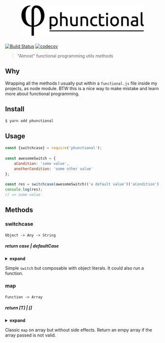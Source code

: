 
<h1 align="center">
    <img style="max-width: 400px;" src="https://github.com/LasaleFamine/phunctional/blob/master/phunctional.png?raw=true" alt="phunctional"/>
</h1>

[![Build Status](https://travis-ci.org/LasaleFamine/phunctional.svg?branch=master)](https://travis-ci.org/LasaleFamine/phunctional) [![codecov](https://codecov.io/gh/LasaleFamine/phunctional/badge.svg?branch=master)](https://codecov.io/gh/LasaleFamine/phunctional?branch=master)

> &#34;Almost&#34; functional programming utils methods

## Why

Wrapping all the methods I usually put within a `functional.js` file inside my projects, as node module. BTW this is a nice way to make mistake and learn more about functional programming.

## Install

```
$ yarn add phunctional
```

## Usage

```js
const {switchcase} = require('phunctional');

const awesomeSwitch = {
	aCondition: 'some value',
	anotherCondition: 'some other value'
};

const res = switchcase(awesomeSwitch)('a default value')('aCondition');
console.log(res);
// => some value

```


## Methods
### switchcase

`Object -> Any -> String`

##### return *case* | defaultCase

<details><summary><b>expand</b></summary><p>

- `Object`: object of `cases` to analyze
- `Any`: default case as anything you need
- `String`: `key` to check

</p></details>

Simple `switch` but composable with object literals. It could also run a function.


### map


`Function -> Array`

##### return [T] | []

<details><summary><b>expand</b></summary><p>

- `Function`: function to handle the `map`
- `Array`: array of items

</p></details>

Classic `map` on array but without side effects. Return an empy array if the array passed is not valid.
